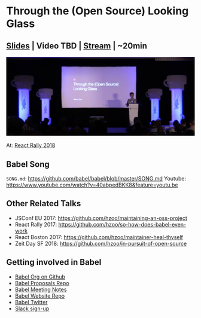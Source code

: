 # Through the (Open Source) Looking Glass

## [Slides](https://www.henryzoo.com/through-the-open-source-looking-glass) | Video TBD | [Stream](https://youtu.be/ii-T6HrkZFM) | ~20min

[![](talk.png)](https://youtu.be/ii-T6HrkZFM)

At: [React Rally 2018](http://www.reactrally.com/schedule)

## Babel Song

`SONG.md`: https://github.com/babel/babel/blob/master/SONG.md
Youtube: https://www.youtube.com/watch?v=40abpedBKK8&feature=youtu.be

## Other Related Talks

- JSConf EU 2017: https://github.com/hzoo/maintaining-an-oss-project
- React Rally 2017: https://github.com/hzoo/so-how-does-babel-even-work
- React Boston 2017: https://github.com/hzoo/maintainer-heal-thyself
- Zeit Day SF 2018: https://github.com/hzoo/in-pursuit-of-open-source

## Getting involved in Babel
- [Babel Org on Github](https://github.com/babel)
- [Babel Proposals Repo](https://github.com/babel/proposals)
- [Babel Meeting Notes](https://github.com/babel/notes)
- [Babel Website Repo](https://github.com/babel/website)
- [Babel Twitter](https://twitter.com/babeljs)
- [Slack sign-up](slack.babeljs.io)
